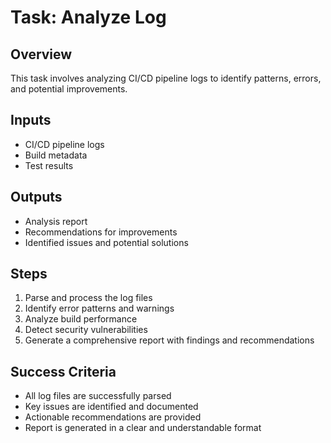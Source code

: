 # Task: Analyze Log

## Overview

This task involves analyzing CI/CD pipeline logs to identify patterns, errors, and potential improvements.

## Inputs

- CI/CD pipeline logs
- Build metadata
- Test results

## Outputs

- Analysis report
- Recommendations for improvements
- Identified issues and potential solutions

## Steps

1. Parse and process the log files
2. Identify error patterns and warnings
3. Analyze build performance
4. Detect security vulnerabilities
5. Generate a comprehensive report with findings and recommendations

## Success Criteria

- All log files are successfully parsed
- Key issues are identified and documented
- Actionable recommendations are provided
- Report is generated in a clear and understandable format